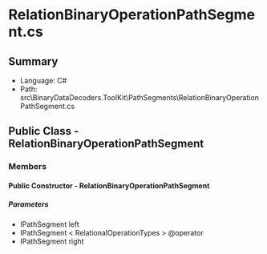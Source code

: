 ﻿# RelationBinaryOperationPathSegment.cs

## Summary

* Language: C#
* Path: src\BinaryDataDecoders.ToolKit\PathSegments\RelationBinaryOperationPathSegment.cs

## Public Class - RelationBinaryOperationPathSegment

### Members

#### Public Constructor - RelationBinaryOperationPathSegment

#####  Parameters

 - IPathSegment left 
 - IPathSegment < RelationalOperationTypes > @operator 
 - IPathSegment right 

